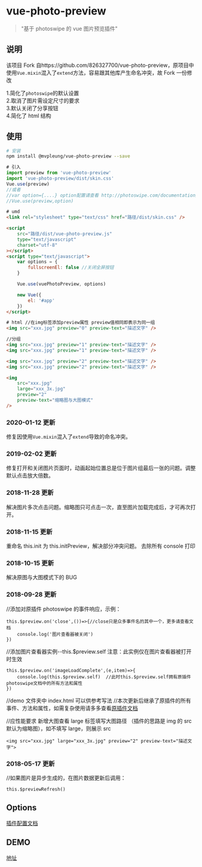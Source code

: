 # vue-photo-preview

> \"基于 photoswipe 的 vue 图片预览插件\"

## 说明

该项目 Fork 自https://github.com/826327700/vue-photo-preview，原项目中使用`Vue.mixin`混入了`extend`方法，容易跟其他库产生命名冲突，故 Fork 一份修改

1.简化了`photoswipe`的默认设置  
2.取消了图片需设定尺寸的要求  
3.默认关闭了分享按钮  
4.简化了 html 结构

## 使用

```bash
# 安装
npm install @mvpleung/vue-photo-preview --save
```

```javascript
# 引入
import preview from 'vue-photo-preview'
import 'vue-photo-preview/dist/skin.css'
Vue.use(preview)
//或者
//var option={....} option配置请查看 http://photoswipe.com/documentation/options.html
//Vue.use(preview,option)
```

```html
# umd
<link rel="stylesheet" type="text/css" href="路径/dist/skin.css" />

<script
    src="路径/dist/vue-photo-preview.js"
    type="text/javascript"
    charset="utf-8"
></script>
<script type="text/javascript">
    var options = {
        fullscreenEl: false //关闭全屏按钮
    }

    Vue.use(vuePhotoPreview, options)

    new Vue({
        el: '#app'
    })
</script>
```

```html
# html //在img标签添加preview属性 preview值相同即表示为同一组
<img src="xxx.jpg" preview="0" preview-text="描述文字" />

//分组
<img src="xxx.jpg" preview="1" preview-text="描述文字" />
<img src="xxx.jpg" preview="1" preview-text="描述文字" />

<img src="xxx.jpg" preview="2" preview-text="描述文字" />
<img src="xxx.jpg" preview="2" preview-text="描述文字" />

<img
    src="xxx.jpg"
    large="xxx_3x.jpg"
    preview="2"
    preview-text="缩略图与大图模式"
/>
```

### 2020-01-12 更新

修复因使用`Vue.mixin`混入了`extend`导致的命名冲突。

### 2019-02-02 更新

修复打开和关闭图片页面时，动画起始位置总是位于图片组最后一张的问题。调整默认点击放大倍数。

### 2018-11-28 更新

解决图片多次点击问题。缩略图只可点击一次，直至图片加载完成后，才可再次打开。

### 2018-11-15 更新

重命名 this.init 为 this.initPreview，解决部分冲突问题。
去除所有 console 打印

### 2018-10-15 更新

解决原图与大图模式下的 BUG

### 2018-09-28 更新

//添加对原插件 photoswipe 的事件响应，示例：

```
this.$preview.on('close',())=>{//close只是众多事件名的其中一个，更多请查看文档
	console.log('图片查看器被关闭')
})
```

//添加图片查看器实例--this.\$preview.self 注意：此实例仅在图片查看器被打开时生效

```
this.$preview.on('imageLoadComplete',(e,item)=>{
	console.log(this.$preview.self)  //此时this.$preview.self拥有原插件photoswipe文档中的所有方法和属性
})
```

//demo 文件夹中 index.html 可以供参考写法
//本次更新后继承了原插件的所有事件、方法和属性，如需复杂使用请多多查看[原插件文档](http://photoswipe.com/documentation/api.html)

//应性能要求 新增大图查看 large 标签填写大图路径 （插件的思路是 img 的 src 默认为缩略图），如不填写 large，则展示 src

```
<img src="xxx.jpg" large="xxx_3x.jpg" preview="2" preview-text="描述文字">
```

### 2018-05-17 更新

//如果图片是异步生成的，在图片数据更新后调用：

```
this.$previewRefresh()
```

## Options

[插件配置文档](http://photoswipe.com/documentation/options.html)

## DEMO

[地址](https://826327700.github.io/vue-photo-preview/demo/)
